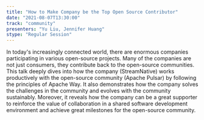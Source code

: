 ```yaml
---
title: "How to Make Company be the Top Open Source Contributor"
date: "2021-08-07T13:30:00" 
track: "community"
presenters: "Yu Liu, Jennifer Huang"
stype: "Regular Session"
---
```

In today's increasingly connected world, there are enormous companies participating in various open-source projects. Many of the companies are not just consumers, they contribute back to the open-source communities. This talk deeply dives into how the company (StreamNative) works productively with the open-source community (Apache Pulsar) by following the principles of Apache Way. It also demonstrates how the company solves the challenges in the community and evolves with the community sustainably. Moreover, it reveals how the company can be a great supporter to reinforce the value of collaboration in a shared software development environment and achieve great milestones for the open-source community.